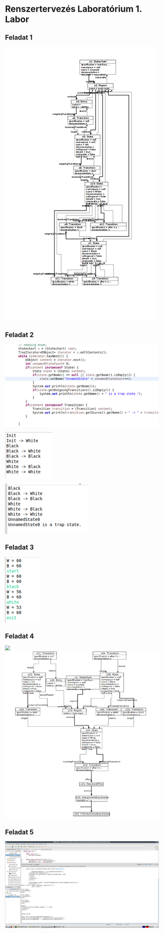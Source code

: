 # Renszertervezés Laboratórium 1. Labor

## Feladat 1

![](f1.png)

## Feladat 2

![](f2_2.png)

![](f2.png)

![](f2_3.png)

## Feladat 3

![](f3.png)

## Feladat 4

![](f4_2.png)
![](f4.png)

## Feladat 5

![](f5.png)

